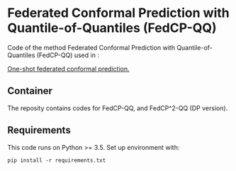 # Federated Conformal Prediction with Quantile-of-Quantiles (FedCP-QQ)

Code of the method Federated Conformal Prediction with Quantile-of-Quantiles (FedCP-QQ) used in :

[One-shot federated conformal prediction.](https://arxiv.org/pdf/2302.06322.pdf)

## Container

The reposity contains codes for FedCP-QQ, and FedCP^2-QQ (DP version).

## Requirements

This code runs on Python >= 3.5. Set up environment with:
```
pip install -r requirements.txt
```
